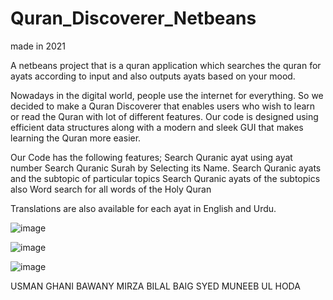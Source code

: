 # Quran_Discoverer_Netbeans

made in 2021

A netbeans project that is a quran application which searches the quran for ayats according to input and also outputs ayats based on your mood.

Nowadays in the digital world, people use the internet for everything. So we decided to make a Quran Discoverer that enables users who wish to learn or read the Quran with lot of different features.
Our code is designed using efficient data structures along with a modern and sleek GUI that makes learning the Quran more easier.

Our Code has the following features;
Search Quranic ayat using ayat number
Search Quranic Surah by Selecting its Name.
Search Quranic ayats and the subtopic of particular topics
Search Quranic ayats of the subtopics also
Word search for all words of the Holy Quran

Translations are also available for each ayat in English and Urdu.

![image](https://user-images.githubusercontent.com/91872457/211266827-3659bd68-ced2-4ace-bfc8-483085119ba5.png)

![image](https://user-images.githubusercontent.com/91872457/211266955-4d4cd6a8-da5f-4370-a62d-137e2a80f8bd.png)

![image](https://user-images.githubusercontent.com/91872457/211267011-62579c0c-0e18-402f-81bd-c973b1795f8b.png)

USMAN GHANI BAWANY
MIRZA BILAL BAIG
SYED MUNEEB UL HODA

